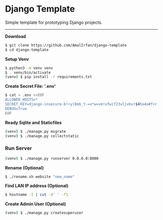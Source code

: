 # Django Template

Simple template for prototyping Django projects.

---

**Download**

```sh
$ git clone https://github.com/AmalIrfan/django-template
$ cd django-template
```

**Setup Venv**

```sh
$ python3 -m venv venv
$ . venv/bin/activate
(venv) $ pip install -r requirements.txt
```

**Create Secret File: '.env'**

```sh
$ cat > .env <<EOF
ALLOWED_HOSTS=*
SECRET_KEY=django-insecure-b!+y(8mb_t-=x*w=vm!ufw)f23vljvbv)$4ho4o#f+r!k#jja=
DEBUG=True
EOF
```

**Ready Sqlite and Staticfiles**

```sh
(venv) $ ./manage.py migrate
(venv) $ ./manage.py collectstatic
```

### Run Server

```sh
(venv) $ ./manage.py runserver 0.0.0.0:8000
```

**Rename (Optional)**

```sh
$ ./rename.sh website "new_name"
```

**Find LAN IP address (Optional)**

```sh
$ hostname -I | cut -d' ' -f1
```

**Create Admin User (Optional)**

```sh
(venv) $ ./manage.py createsuperuser
